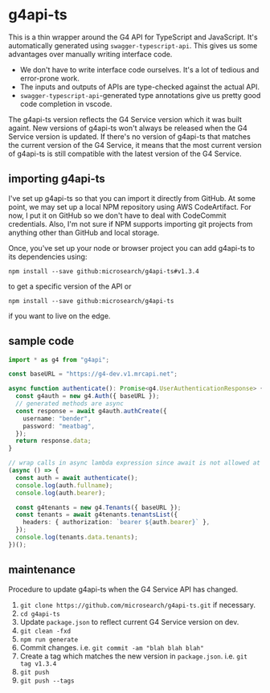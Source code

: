# g4api-ts

This is a thin wrapper around the G4 API for TypeScript and JavaScript. It's
automatically generated using `swagger-typescript-api`. This gives us some
advantages over manually writing interface code.

- We don't have to write interface code ourselves. It's a lot of tedious and
  error-prone work.
- The inputs and outputs of APIs are type-checked against the actual API.
- `swagger-typescript-api`-generated type annotations give us pretty good code
  completion in vscode.

The g4api-ts version reflects the G4 Service version which it was built againt.
New versions of g4api-ts won't always be released when the G4 Service version is
updated. If there's no version of g4api-ts that matches the current version of
the G4 Service, it means that the most current version of g4api-ts is still
compatible with the latest version of the G4 Service.

## importing g4api-ts

I've set up g4api-ts so that you can import it directly from GitHub. At some
point, we may set up a local NPM repository using AWS CodeArtifact. For now, I
put it on GitHub so we don't have to deal with CodeCommit credentials. Also, I'm
not sure if NPM supports importing git projects from anything other than GitHub
and local storage.

Once, you've set up your node or browser project you can add g4api-ts to its dependencies using:

    npm install --save github:microsearch/g4api-ts#v1.3.4

to get a specific version of the API or

    npm install --save github:microsearch/g4api-ts

if you want to live on the edge.

## sample code

```typescript
import * as g4 from "g4api";

const baseURL = "https://g4-dev.v1.mrcapi.net";

async function authenticate(): Promise<g4.UserAuthenticationResponse> {
  const g4auth = new g4.Auth({ baseURL });
  // generated methods are async
  const response = await g4auth.authCreate({
    username: "bender",
    password: "meatbag",
  });
  return response.data;
}

// wrap calls in async lambda expression since await is not allowed at top level
(async () => {
  const auth = await authenticate();
  console.log(auth.fullname);
  console.log(auth.bearer);

  const g4tenants = new g4.Tenants({ baseURL });
  const tenants = await g4tenants.tenantsList({
    headers: { authorization: `bearer ${auth.bearer}` },
  });
  console.log(tenants.data.tenants);
})();
```

## maintenance

Procedure to update g4api-ts when the G4 Service API has changed.

1. `git clone https://github.com/microsearch/g4api-ts.git` if necessary.
1. `cd g4api-ts`
1. Update `package.json` to reflect current G4 Service version on dev.
1. `git clean -fxd`
1. `npm run generate`
1. Commit changes. i.e. `git commit -am "blah blah blah"`
1. Create a tag which matches the new version in `package.json`. i.e. `git tag v1.3.4`
1. `git push`
1. `git push --tags`
